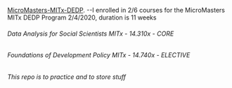 [MicroMasters-MITx-DEDP](https://micromasters.mit.edu/dashboard/).
--I enrolled in 2/6 courses for the MicroMasters MITx DEDP Program 2/4/2020, duration is 11 weeks
###### Data Analysis for Social Scientists MITx - 14.310x - CORE
###### Foundations of Development Policy MITx - 14.740x - ELECTIVE
###### This repo is to practice and to store stuff 
